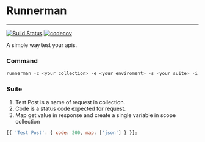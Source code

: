 # Runnerman

---

[![Build Status](https://travis-ci.com/FCesar/runnerman.svg?branch=feature%2Fadd-ci-and-codecov)](https://travis-ci.com/FCesar/runnerman)
[![codecov](https://codecov.io/gh/FCesar/runnerman/branch/feature%2Fadd-ci-and-codecov/graph/badge.svg)](https://codecov.io/gh/FCesar/runnerman)

A simple way test your apis.

### Command

```javascript
runnerman -c <your collection> -e <your enviroment> -s <your suite> -i <optinal interation count>
```

### Suite

1. Test Post is a name of request in collection.
2. Code is a status code expected for request.
3. Map get value in response and create a single variable in scope collection

```javascript
[{ 'Test Post': { code: 200, map: ['json'] } }];
```
